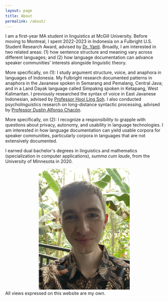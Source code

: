 ```yaml
---
layout: page
title: About
permalink: /about/
---
```


I am a first-year MA student in linguistics at McGill University. Before moving to Montreal, I spent 2022-2023 in Indonesia on a Fulbright U.S. Student Research Award, advised by [Dr. Yanti](https://www.atmajaya.ac.id/en/pages/dosen-mltbi-5/). Broadly, I am interested in two related areas: (1) how sentence structure and meaning vary across different languages; and (2) how language documentation can advance speaker communities' interests alongside linguistic theory.

More specifically, on (1): I study argument structure, voice, and anaphora in languages of Indonesia. My Fulbright research documented patterns in anaphora in the Javanese spoken in Semarang and Pemalang, Central Java; and in a Land Dayak language called Simpakng spoken in Ketapang, West Kalimantan. I previously researched the syntax of voice in East Javanese Indonesian, advised by [Professor Hooi Ling Soh](https://cla.umn.edu/about/directory/profile/sohxx001). I also conducted psycholinguistics research on long-distance syntactic processing, advised by [Professor Dustin Alfonso Chacón](https://www.lingdustin.net/).

More specifically, on (2): I recognize a responsibility to grapple with questions about privacy, autonomy, and usability in language technologies. I am interested in how language documentation can yield usable corpora for speaker communities, particularly corpora in languages that are not extensively documented.

I earned dual bachelor's degrees in linguistics and mathematics (specialization in computer applications), *summa cum laude*, from the University of Minnesota in 2020.
<div style="text-align: center;">
<img src="https://github.com/austinwkraft/austinwkraft.github.io/blob/gh-pages/docs/AustinKraft.JPG?raw=true" width="289.5" height="386" alt="Austin bio picture">
</div>
All views expressed on this website are my own.
